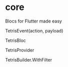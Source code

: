 # core
Blocs for Flutter made easy


TetrisEvent(action, payload)

TetrisBloc

TetrisProvider

TetrisBuilder.WithFilter
